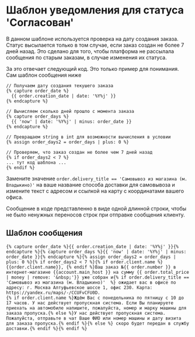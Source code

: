 # Шаблон уведомления для статуса 'Согласован'

В данном шаблоне используется проверка на дату создания заказа. Статус высылается только в том случае, если заказ создан не более 7 дней назад. Это сделано для того, чтобы платформа не рассылала сообщения по старым заказам, в случае изменения их статуса.

За это отвечает следующий код. Это только пример для понимания. Сам шаблон сообщения ниже
```
// Получаем дату создания текушего заказа
{% capture order_date %}
  {{ order.creation_date | date: '%Y%j' }}
{% endcapture %}

// Вычисляем сколько дней прошло с момента заказа
{% capture order_days %}
  {{ 'now' | date: '%Y%j' | minus: order_date }}
{% endcapture %}

// Превращаем string в int для возможности вычисления в условии
{% assign order_days2 = order_days | plus: 0 %}

// Проверяем, что заказ создан не более чем 7 дней назад
{% if order_days2 < 7 %}
... тут код шаблона ...
{% endif %}
```

Замените значение `order.delivery_title == 'Самовывоз из магазина (м. Владыкино)'` на ваше название способа доставки для самовывоза и измените текст с адресом и ссылкой на карту с координатами вашего офиса.

Сообщение в коде представленно в виде одной длинной строки, чтобы не было ненужных переносов строк при отправке сообщения клиенту.

## Шаблон сообщения

```
{% capture order_date %}{{ order.creation_date | date: '%Y%j' }}{% endcapture %}{% capture order_days %}{{ 'now' | date: '%Y%j' | minus: order_date }}{% endcapture %}{% assign order_days2 = order_days | plus: 0 %}{% if order_days2 < 7 %}{% if order.client.name %}{{order.client.name}}, {% endif %}Ваш заказ №{{ order.number }} в интернет-магазине {{account.main_host }} на сумму {{ order.total_price | money | remove: '&nbsp;'}} уже собран и{% if order.delivery_title == 'Самовывоз из магазина (м. Владыкино)'  %} ожидает вас в офисе по адресу: г. Москва Алтуфьевское шоссе 1, офис 230. Карта: https://yandex.ru/maps/-/CCUFvCFU0D. 
{% if order.client.name %}Ждём Вас с понедельника по пятницу с 10 до 17 часов. У нас действует пропускная система. Если Вы планируете приехать на автомобиле напишите, пожалуйста, номер и марку машины для заказа пропуска.{% else %}У нас действует пропускная система. Пожалуйста, отправьте в чат Ваше ФИО или номер машины и дату визита для заказа пропуска.{% endif %}{% else %} скоро будет передан в службу доставки.{% endif %}{% endif %}

```
